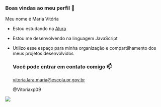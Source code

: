 ### Boas vindas ao meu perfil 💙

Meu nome é Maria Vitória

- Estou estudando na [Alura](https://www.alura.com.br)
- Estou me desenvolvendo na linguagem JavaScript
- Utilizo esse espaço para minha organização e compartilhamento dos meus projetos desenvolvidos

  ### Você pode entrar em contato comigo 📫

  vitoria.lara.maria@escola.pr.gov.br
  
  @Vitoriaxp09

![](https://media1.tenor.com/m/opEBWw0uddoAAAAC/umm.gif)
